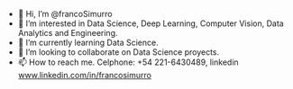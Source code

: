 - 👋 Hi, I’m @francoSimurro
- 👀 I’m interested in Data Science, Deep Learning, Computer Vision, Data Analytics and Engineering.
- 🌱 I’m currently learning  Data Science.
- 💞️ I’m looking to collaborate on Data Science proyects.  
- 📫 How to reach me. Celphone: +54 221-6430489, linkedin www.linkedin.com/in/francosimurro

<!---
francoSimurro/francoSimurro is a ✨ special ✨ repository because its `README.md` (this file) appears on your GitHub profile.
You can click the Preview link to take a look at your changes.
--->
